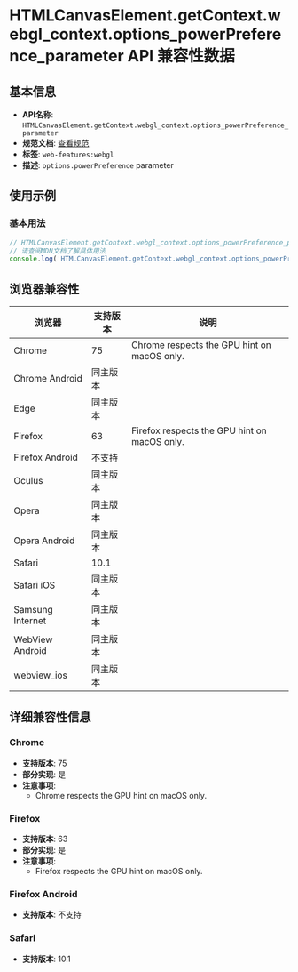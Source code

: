 # HTMLCanvasElement.getContext.webgl_context.options_powerPreference_parameter API 兼容性数据

## 基本信息

- **API名称**: `HTMLCanvasElement.getContext.webgl_context.options_powerPreference_parameter`
- **规范文档**: [查看规范](https://registry.khronos.org/webgl/specs/latest/1.0/#WebGLContextAttributes)
- **标签**: `web-features:webgl`
- **描述**: `options.powerPreference` parameter

## 使用示例

### 基本用法

```javascript
// HTMLCanvasElement.getContext.webgl_context.options_powerPreference_parameter 使用示例
// 请查阅MDN文档了解具体用法
console.log('HTMLCanvasElement.getContext.webgl_context.options_powerPreference_parameter API');
```

## 浏览器兼容性

| 浏览器 | 支持版本 | 说明 |
|--------|----------|------|
| Chrome | 75 | Chrome respects the GPU hint on macOS only. |
| Chrome Android | 同主版本 |  |
| Edge | 同主版本 |  |
| Firefox | 63 | Firefox respects the GPU hint on macOS only. |
| Firefox Android | 不支持 |  |
| Oculus | 同主版本 |  |
| Opera | 同主版本 |  |
| Opera Android | 同主版本 |  |
| Safari | 10.1 |  |
| Safari iOS | 同主版本 |  |
| Samsung Internet | 同主版本 |  |
| WebView Android | 同主版本 |  |
| webview_ios | 同主版本 |  |

## 详细兼容性信息

### Chrome

- **支持版本**: 75
- **部分实现**: 是
- **注意事项**:
  - Chrome respects the GPU hint on macOS only.

### Firefox

- **支持版本**: 63
- **部分实现**: 是
- **注意事项**:
  - Firefox respects the GPU hint on macOS only.

### Firefox Android

- **支持版本**: 不支持

### Safari

- **支持版本**: 10.1

